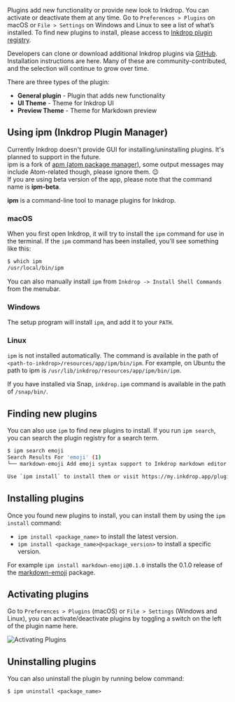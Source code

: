 Plugins add new functionality or provide new look to Inkdrop. You can activate or deactivate them at any time.
Go to `Preferences > Plugins` on macOS or `File > Settings` on Windows and Linux to see a list of what’s installed.
To find new plugins to install, please access to [Inkdrop plugin registry](https://my.inkdrop.app/plugins).

Developers can clone or download additional Inkdrop plugins via [GitHub](https://github.com/inkdropapp/). Installation instructions are here. Many of these are community-contributed, and the selection will continue to grow over time.

There are three types of the plugin:

 * **General plugin** - Plugin that adds new functionality
 * **UI Theme** - Theme for Inkdrop UI
 * **Preview Theme** - Theme for Markdown preview

## Using ipm (Inkdrop Plugin Manager)

<div class="ui info message">
  Currently Inkdrop doesn't provide GUI for installing/uninstalling plugins. It's planned to support in the future.
</div>

<div class="ui message">
  ipm is a fork of <a href="https://github.com/atom/apm">apm (atom package manager)</a>, some output messages may include Atom-related though, please ignore them. 😉
</div>

<div class="ui warning message">
  If you are using beta version of the app, please note that the command name is <b>ipm-beta</b>.
</div>

**ipm** is a command-line tool to manage plugins for Inkdrop.

### macOS

When you first open Inkdrop, it will try to install the `ipm` command for use in the terminal.
If the `ipm` command has been installed, you'll see something like this:

```bash
$ which ipm
/usr/local/bin/ipm
```

You can also manually install `ipm` from `Inkdrop -> Install Shell Commands` from the menubar.

### Windows

The setup program will install `ipm`, and add it to your `PATH`.

### Linux

`ipm` is not installed automatically.
The command is available in the path of `<path-to-inkdrop>/resources/app/ipm/bin/ipm`.
For example, on Ubuntu the path to ipm is `/usr/lib/inkdrop/resources/app/ipm/bin/ipm`.

If you have installed via Snap, `inkdrop.ipm` command is available in the path of `/snap/bin/`.

## Finding new plugins

You can also use `ipm` to find new plugins to install. If you run `ipm search`, you can search the plugin registry for a search term.

```bash
$ ipm search emoji
Search Results For 'emoji' (1)
└── markdown-emoji Add emoji syntax support to Inkdrop markdown editor (0 downloads, 0 stars)

Use `ipm install` to install them or visit https://my.inkdrop.app/plugins to read more about them.
```

## Installing plugins

Once you found new plugins to install, you can install them by using the `ipm install` command:

 * `ipm install <package_name>` to install the latest version.
 * `ipm install <package_name>@<package_version>` to install a specific version.

For example `ipm install markdown-emoji@0.1.0` installs the 0.1.0 release of the [markdown-emoji](https://my.inkdrop.app/plugins/markdown-emoji) package.

## Activating plugins

Go to `Preferences > Plugins` (macOS) or `File > Settings` (Windows and Linux), you can activate/deactivate plugins by toggling a switch on the left of the plugin name here.

![Activating Plugins](/manual/06-plugins-preferences_activating.png)

## Uninstalling plugins

You can also uninstall the plugin by running below command:

```
$ ipm uninstall <package_name>
```

